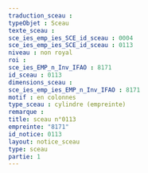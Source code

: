 ```yaml
---
traduction_sceau : 
typeObjet : Sceau
texte_sceau : 
sce_ies_emp_ies_SCE_id_sceau : 0004
sce_ies_emp_ies_SCE_id_sceau : 0113
niveau : non royal
roi : 
sce_ies_EMP_n_Inv_IFAO : 8171
id_sceau : 0113
dimensions_sceau : 
sce_ies_emp_ies_EMP_n_Inv_IFAO : 8171
motif : en colonnes
type_sceau : cylindre (empreinte)
remarque : 
title: sceau n°0113
empreinte: "8171"
id_notice: 0113
layout: notice_sceau
type: sceau
partie: 1
---
```

